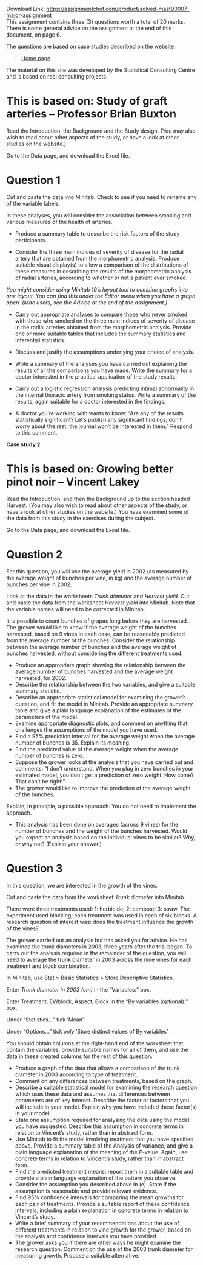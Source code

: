 Download Link: https://assignmentchef.com/product/solved-mast90007-major-assignment
<br>
This assignment contains three (3) questions worth a total of 20 marks.  There is some general advice on the assignment at the end of this document, on page 6.

The questions are based on case studies described on the website:

<blockquote class="wp-embedded-content" data-secret="FY4MTsT8Fo">

 <a href="https://realstat.science.unimelb.edu.au/">Home page</a>

</blockquote>

<iframe sandbox="allow-scripts" security="restricted" style="position: absolute; clip: rect(1px, 1px, 1px, 1px);" title="“Home page” — RealStat" data-secret="FY4MTsT8Fo" width="600" height="338" frameborder="0" marginwidth="0" marginheight="0" scrolling="no" data-src="https://realstat.science.unimelb.edu.au/embed/#?secret=FY4MTsT8Fo" class="wp-embedded-content lazyload" src="data:image/gif;base64,R0lGODlhAQABAAAAACH5BAEKAAEALAAAAAABAAEAAAICTAEAOw=="></iframe>




The material on this site was developed by the Statistical Consulting Centre and is based on real consulting projects.

<h1>This is based on: Study of graft arteries – Professor Brian Buxton</h1>

Read the Introduction, the Background and the Study design.  (You may also wish to read about other aspects of the study, or have a look at other studies on the website.)

Go to the Data page, and download the Excel file.

<h1>Question 1</h1>

Cut and paste the data into Minitab. Check to see if you need to rename any of the variable labels.

In these analyses, you will consider the association between smoking and various measures of the health of arteries.

<ul>

 <li>Produce a summary table to describe the risk factors of the study participants.</li>

</ul>




<ul>

 <li>Consider the three main indices of severity of disease for the radial artery that are obtained from the morphometric analysis. Produce suitable visual display(s) to allow a comparison of the distributions of these measures in describing the results of the morphometric analysis of radial arteries, according to whether or not a patient ever smoked.</li>

</ul>




<em>You might consider using Minitab 19’s layout tool to combine graphs into one layout.  You can find this under the Editor menu when you have a graph open. (Mac users, see the Advice at the end of the assignment.) </em>

<em> </em>

<ul>

 <li>Carry out appropriate analyses to compare those who never smoked with those who smoked on the three main indices of severity of disease in the radial arteries obtained from the morphometric analysis. Provide one or more suitable tables that includes the summary statistics and inferential statistics.</li>

</ul>




<ul>

 <li>Discuss and justify the assumptions underlying your choice of analysis.</li>

</ul>




<ul>

 <li>Write a summary of the analyses you have carried out explaining the results of all the comparisons you have made. Write the summary for a doctor interested in the practical application of the study results.</li>

</ul>




<ul>

 <li>Carry out a logistic regression analysis predicting intimal abnormality in the internal thoracic artery from smoking status. Write a summary of the results, again suitable for a doctor interested in the findings.</li>

</ul>




<ul>

 <li>A doctor you’re working with wants to know: “Are any of the results statistically significant? Let’s publish any significant findings; don’t worry about the rest: the journal won’t be interested in them.” Respond to this comment.</li>

</ul>




<strong>Case study 2 </strong>

<h1>This is based on: Growing better pinot noir – Vincent Lakey</h1>

Read the Introduction, and then the Background up to the section headed Harvest.  (You may also wish to read about other aspects of the study, or have a look at other studies on the website.)  You have examined some of the data from this study in the exercises during the subject.

Go to the Data page, and download the Excel file.

<h1>Question 2</h1>

For this question, you will use the average yield in 2002 (as measured by the average weight of bunches per vine, in kg) and the average number of bunches per vine in 2002.

Look at the data in the worksheets <em>Trunk diameter </em>and<em> Harvest yield.  </em>Cut and paste the data from the worksheet <em>Harvest yield </em>into Minitab.  Note that the variable names will need to be corrected in Minitab.

It is possible to count bunches of grapes long before they are harvested. The grower would like to know if the average weight of the bunches harvested, based on 9 vines in each case, can be reasonably predicted from the average number of the bunches. Consider the relationship between the average number of bunches and the average weight of bunches harvested, without considering the different treatments used.

<ul>

 <li>Produce an appropriate graph showing the relationship between the average number of bunches harvested and the average weight harvested, for 2002.</li>

 <li>Describe the relationship between the two variables, and give a suitable summary statistic.</li>

 <li>Describe an appropriate statistical model for examining the grower’s question, and fit the model in Minitab. Provide an appropriate summary table and give a plain language explanation of the estimates of the parameters of the model.</li>

 <li>Examine appropriate diagnostic plots, and comment on anything that challenges the assumptions of the model you have used.</li>

 <li>Find a 95% prediction interval for the average weight when the average number of bunches is 35. Explain its meaning.</li>

 <li>Find the predicted value of the average weight when the average number of bunches is zero.</li>

 <li>Suppose the grower looks at the analysis that you have carried out and comments: “I don’t understand. When you plug in zero bunches in your estimated model, you don’t get a prediction of zero weight. How come? That can’t be right!”</li>

 <li>The grower would like to improve the prediction of the average weight of the bunches.</li>

</ul>

Explain, in principle, a possible approach.  You do not need to implement the approach.

<ul>

 <li>This analysis has been done on averages (across 9 vines) for the number of bunches and the weight of the bunches harvested. Would you expect an analysis based on the individual vines to be similar?  Why, or why not?  (Explain your answer.)</li>

</ul>

<h1>Question 3</h1>

In this question, we are interested in the growth of the vines.

Cut and paste the data from the worksheet <em>Trunk diameter </em>into Minitab.

There were three treatments used: 1: herbicide; 2: compost; 3: straw. The experiment used blocking; each treatment was used in each of six blocks.  A research question of interest was: does the treatment influence the growth of the vines?

The grower carried out an analysis but has asked you for advice.  He has examined the trunk diameters in 2003, three years after the trial began. To carry out the analysis required in the remainder of the question, you will need to average the trunk diameter in 2003 across the nine vines for each treatment and block combination.




In Minitab, use Stat &gt; Basic Statistics &gt; Store Descriptive Statistics.

Enter <em>Trunk diameter in 2003 (cm)</em> in the “Variables:” box.

Enter Treatment, EWblock, Aspect, Block in the “By variables (optional):” box.

Under “Statistics…” tick ‘Mean’.

Under “Options…” tick <em>only</em> ‘Store distinct values of By variables’.




You should obtain columns at the right-hand end of the worksheet that contain the variables; provide suitable names for all of them, and use the data in these created columns for the rest of this question.

<ul>

 <li>Produce a graph of the data that allows a comparison of the trunk diameter in 2003 according to type of treatment.</li>

 <li>Comment on any differences between treatments, based on the graph.</li>

 <li>Describe a suitable statistical model for examining the research question which uses these data and assumes that differences between parameters are of key interest. Describe the factor or factors that you will include in your model. Explain why you have included these factor(s) in your model.</li>

 <li>State one assumption required for analysing the data using the model you have suggested. Describe this assumption in concrete terms in relation to Vincent’s study, rather than in abstract form.</li>

 <li>Use Minitab to fit the model involving treatment that you have specified above. Provide a summary table of the Analysis of variance, and give a plain language explanation of the meaning of the <em>P</em>-value. Again, use concrete terms in relation to Vincent’s study, rather than in abstract form.</li>

 <li>Find the predicted treatment means; report them in a suitable table and provide a plain language explanation of the pattern you observe.</li>

 <li>Consider the assumption you described above in (e). State if the assumption is reasonable and provide relevant evidence.</li>

 <li>Find 95% confidence intervals for comparing the mean growths for each pair of treatments. Provide a suitable report of these confidence intervals, including a plain explanation in concrete terms in relation to Vincent’s study.</li>

 <li>Write a brief summary of your recommendations about the use of different treatments in relation to vine growth for the grower, based on the analysis and confidence intervals you have provided.</li>

 <li>The grower asks you if there are other ways he might examine the research question. Comment on the use of the 2003 trunk diameter for measuring growth.  Propose a suitable alternative.</li>

</ul>